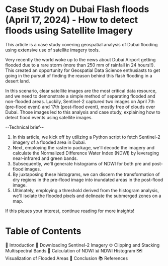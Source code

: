 # Case Study on Dubai Flash floods (April 17, 2024) - How to detect floods using Satellite Imagery

This article is a case study covering geospatial analysis of Dubai flooding using extensive use of satellite imagery tools.

Very recently the world woke up to the news about Dubai Airport getting flooded due to a rare storm (more than 250 mm of rainfall in 24 hours!!). This created an opportunity for Geospatial Data Science enthusiasts to get going in the pursuit of finding the reason behind this flash flooding in a desert land. 

In this scenario, clear satellite images are the most critical data resource, and we need to demonstrate a simple method of separating flooded and non-flooded areas. Luckily, Sentinel-2 captured two images on April 7th (pre-flood event) and 17th (post-flood event), mostly free of clouds over Dubai. Those images led to this analysis and case study, explaining how to detect flood events using satellite images.

--Technical brief--

1. In this article, we kick off by utilizing a Python script to fetch Sentinel-2 imagery of a flooded area in Dubai. 
2. Next, employing the rasterio package, we'll decode the imagery and calculate the Normalized Difference Water Index (NDWI) by leveraging near-infrared and green bands. 
3. Subsequently, we'll generate histograms of NDWI for both pre and post-flood images. 
4. By juxtaposing these histograms, we can discern the transformation of dry regions in the pre-flood image into inundated areas in the post-flood image. 
5. Ultimately, employing a threshold derived from the histogram analysis, we'll isolate the flooded pixels and delineate the submerged zones on a map.

If this piques your interest, continue reading for more insights!


# Table of Contents

🌅 Introduction
💾 Downloading Sentinel-2 Imagery
⚙️ Clipping and Stacking Multispectral Bands
📐 Calculation of NDWI
📊 NDWI Histogram
🗺️ Visualization of Flooded Areas
📄 Conclusion
📚 References
